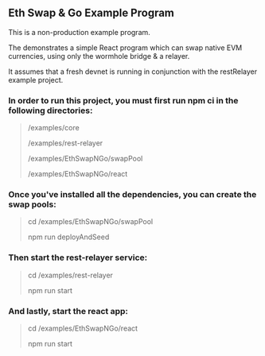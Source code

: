 ## Eth Swap & Go Example Program

This is a non-production example program.

The demonstrates a simple React program which can swap native EVM currencies, using only the wormhole bridge & a relayer.

It assumes that a fresh devnet is running in conjunction with the restRelayer example project.

### In order to run this project, you must first run npm ci in the following directories:

> /examples/core
>
> /examples/rest-relayer
>
> /examples/EthSwapNGo/swapPool
>
> /examples/EthSwapNGo/react

### Once you've installed all the dependencies, you can create the swap pools:

> cd /examples/EthSwapNGo/swapPool
>
> npm run deployAndSeed

### Then start the rest-relayer service:

> cd /examples/rest-relayer
>
> npm run start

### And lastly, start the react app:

> cd /examples/EthSwapNGo/react
>
> npm run start

```

```
